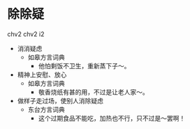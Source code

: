 



# 除除疑
chv2 chv2 i2
+ 消消疑虑
  * 如皋方言词典
    - 他怕剩饭不卫生，重新蒸下子～。
+ 精神上安慰、放心
  * 如皋方言词典
    - 敬香烧纸有甚的用，不过是让老人家～。
+ 做样子走过场，使别人消除疑虑
  * 东台方言词典
    - 这个过期食品不能吃，加热也不行，只不过是～罢啊！
